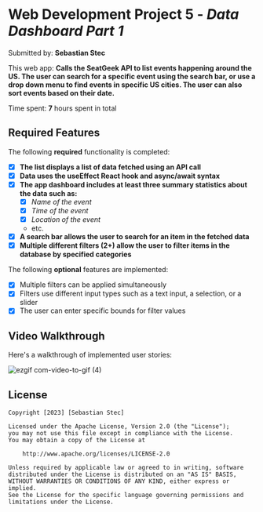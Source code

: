 # Web Development Project 5 - *Data Dashboard Part 1*

Submitted by: **Sebastian Stec**

This web app: **Calls the SeatGeek API to list events happening around the US. The user can search for a specific event using the search bar, or use a drop
down menu to find events in specific US cities. The user can also sort events based on their date.**

Time spent: **7** hours spent in total

## Required Features

The following **required** functionality is completed:

- [X] **The list displays a list of data fetched using an API call**
- [X] **Data uses the useEffect React hook and async/await syntax**
- [X] **The app dashboard includes at least three summary statistics about the data such as:**
  - [X] *Name of the event*
  - [X] *Time of the event*
  - [X] *Location of the event*
  - etc.
- [X] **A search bar allows the user to search for an item in the fetched data**
- [X] **Multiple different filters (2+) allow the user to filter items in the database by specified categories**

The following **optional** features are implemented:

- [X] Multiple filters can be applied simultaneously
- [X] Filters use different input types such as a text input, a selection, or a slider
- [X] The user can enter specific bounds for filter values

## Video Walkthrough

Here's a walkthrough of implemented user stories:

![ezgif com-video-to-gif (4)](https://user-images.githubusercontent.com/96634770/228068636-e2dbc894-9508-4a4a-9774-7a2c67a12032.gif)

## License

    Copyright [2023] [Sebastian Stec]

    Licensed under the Apache License, Version 2.0 (the "License");
    you may not use this file except in compliance with the License.
    You may obtain a copy of the License at

        http://www.apache.org/licenses/LICENSE-2.0

    Unless required by applicable law or agreed to in writing, software
    distributed under the License is distributed on an "AS IS" BASIS,
    WITHOUT WARRANTIES OR CONDITIONS OF ANY KIND, either express or implied.
    See the License for the specific language governing permissions and
    limitations under the License.
